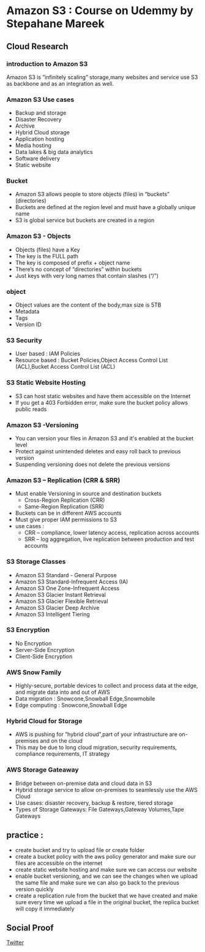 
# Amazon S3 : Course on Udemmy by Stepahane Mareek

## Cloud Research

### introduction to Amazon S3
Amazon S3 is ”infinitely scaling” storage,many websites and service use S3 as backbone and as an integration as well.

### Amazon S3 Use cases 
- Backup and storage 
- Disaster Recovery 
- Archive 
- Hybrid Cloud storage 
- Application hosting 
- Media hosting 
- Data lakes & big data analytics 
- Software delivery 
- Static website

### Bucket 
- Amazon S3 allows people to store objects (files) in “buckets” (directories)
- Buckets are defined at the region level and must have a globally unique name
- S3 is global service but buckets are created in a region

### Amazon S3 - Objects
- Objects (files) have a Key
- The key is the FULL path
- The key is composed of prefix + object name
- There’s no concept of “directories” within buckets
- Just keys with very long names that contain slashes (“/”)

### object 
- Object values are the content of the body,max size is 5TB 
- Metadata
- Tags
- Version ID 

### S3 Security 
- User based : IAM Policies
- Resource based : Bucket Policies,Object Access Control List (ACL),Bucket Access Control List (ACL) 

### S3 Static Website Hosting 
- S3 can host static websites and have them accessible on the Internet
- If you get a 403 Forbidden error, make sure the bucket policy allows public reads

### Amazon S3 -Versioning
- You can version your files in Amazon S3 and it's enabled at the bucket level
- Protect against unintended deletes and easy roll back to previous version
- Suspending versioning does not delete the previous versions

### Amazon S3 – Replication (CRR & SRR)
- Must enable Versioning in source and destination buckets
	- Cross-Region Replication (CRR)
	- Same-Region Replication (SRR)
- Buckets can be in different AWS accounts
- Must give proper IAM permissions to S3
- use cases :
	- CRR – compliance, lower latency access, replication across accounts
	- SRR – log aggregation, live replication between production and test accounts


### S3 Storage Classes 
- Amazon S3 Standard - General Purpose
- Amazon S3 Standard-Infrequent Access (IA)
- Amazon S3 One Zone-Infrequent Access
- Amazon S3 Glacier Instant Retrieval
- Amazon S3 Glacier Flexible Retrieval
- Amazon S3 Glacier Deep Archive
- Amazon S3 Intelligent Tiering

### S3 Encryption
- No Encryption
- Server-Side Encryption 
- Client-Side Encryption

### AWS Snow Family
- Highly-secure, portable devices to collect and process data at the edge, and migrate data into and out of AWS
- Data migration : Snowcone,Snowball Edge,Snowmobile
- Edge computing : Snowcone,Snowball Edge

### Hybrid Cloud for Storage 
- AWS is pushing for ”hybrid cloud”,part of your infrastructure are on-premises and on the cloud 
- This may be due to long cloud migration, security requirements, compliance requirements, IT strategy

### AWS Storage Gateaway 
- Bridge between on-premise data and cloud data in S3
- Hybrid storage service to allow on-premises to seamlessly use the AWS Cloud
- Use cases: disaster recovery, backup & restore, tiered storage
- Types of Storage Gateways: File Gateways,Gateway Volumes,Tape Gateways

## practice :
- create bucket and try to upload file or create folder
- create a bucket policy with the aws policy generator and make sure our files are accessible on the internet
- create static website hosting and make sure we can access our website
- enable bucket versioning, and we can see the changes when we upload the same file and make sure we can also go back to the previous version quickly
- create a replication rule from the bucket that we have created and make sure every time we upload a file in the original bucket, the replica bucket will copy it immediately

## Social Proof

[Twitter](https://twitter.com/tiaradwim1306/status/1614438248767705089)
